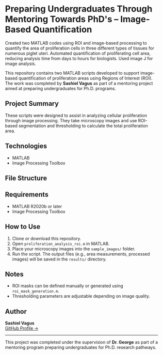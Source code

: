 # Preparing Undergraduates Through Mentoring Towards PhD's – Image-Based Quantification
Created two MATLAB codes using ROI and image-based processing to quantify the area of proliferation cells in three different types of tissues for numerous piglet uteri. Automated quantification of proliferating cell area, reducing analysis time from days to hours for biologists. Used image J for image analysis.

This repository contains two MATLAB scripts developed to support image-based quantification of proliferation areas using Regions of Interest (ROI). The work was completed by **Sashiel Vagus** as part of a mentoring project aimed at preparing undergraduates for Ph.D. programs.

##  Project Summary

These scripts were designed to assist in analyzing cellular proliferation through image processing. They take microscopy images and use ROI-based segmentation and thresholding to calculate the total proliferation area.

##  Technologies

- MATLAB
- Image Processing Toolbox

##  File Structure


##  Requirements

- MATLAB R2020b or later
- Image Processing Toolbox

##  How to Use

1. Clone or download this repository.
2. Open `proliferation_analysis_roi.m` in MATLAB.
3. Place your microscopy images into the `sample_images/` folder.
4. Run the script. The output files (e.g., area measurements, processed images) will be saved in the `results/` directory.

##  Notes

- ROI masks can be defined manually or generated using `roi_mask_generation.m`.
- Thresholding parameters are adjustable depending on image quality.

##  Author

**Sashiel Vagus**  
[GitHub Profile →](https://github.com/sashielvagus)

---

This project was completed under the supervision of **Dr. George** as part of a mentoring program preparing undergraduates for Ph.D. research pathways.

